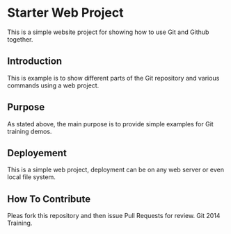 # Starter Web Project

This is a simple website project for showing how to use Git and Github together.

## Introduction

This is example is to show different parts of the Git repository and various commands using a web project.

## Purpose

As stated above, the main purpose is to provide simple examples for Git training demos.

## Deployement

This is a simple web project, deployment can be on any web server or even local file system.

## How To Contribute

Pleas fork this repository and then issue Pull Requests for review.
Git 2014 Training.